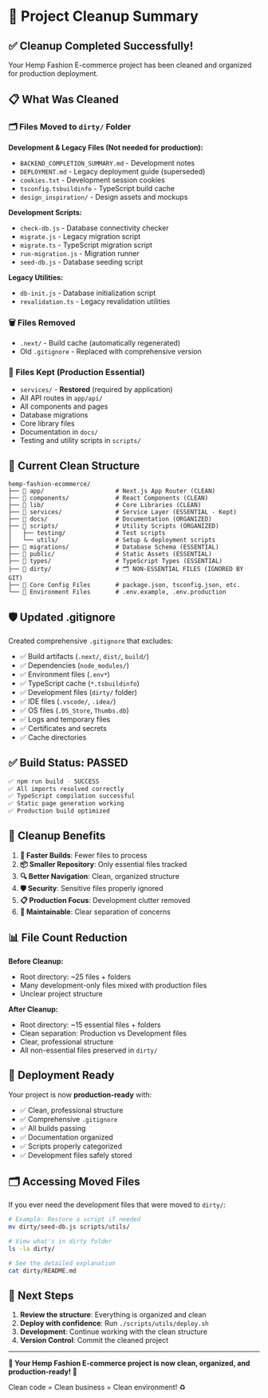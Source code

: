 # 🧹 Project Cleanup Summary

## ✅ Cleanup Completed Successfully!

Your Hemp Fashion E-commerce project has been cleaned and organized for production deployment.

## 📋 What Was Cleaned

### 🗂️ Files Moved to `dirty/` Folder

**Development & Legacy Files (Not needed for production):**
- `BACKEND_COMPLETION_SUMMARY.md` - Development notes
- `DEPLOYMENT.md` - Legacy deployment guide (superseded)
- `cookies.txt` - Development session cookies
- `tsconfig.tsbuildinfo` - TypeScript build cache
- `design_inspiration/` - Design assets and mockups

**Development Scripts:**
- `check-db.js` - Database connectivity checker
- `migrate.js` - Legacy migration script
- `migrate.ts` - TypeScript migration script  
- `run-migration.js` - Migration runner
- `seed-db.js` - Database seeding script

**Legacy Utilities:**
- `db-init.js` - Database initialization script
- `revalidation.ts` - Legacy revalidation utilities

### 🗑️ Files Removed
- `.next/` - Build cache (automatically regenerated)
- Old `.gitignore` - Replaced with comprehensive version

### 🔧 Files Kept (Production Essential)
- `services/` - **Restored** (required by application)
- All API routes in `app/api/`
- All components and pages
- Database migrations
- Core library files
- Documentation in `docs/`
- Testing and utility scripts in `scripts/`

## 📁 Current Clean Structure

```
hemp-fashion-ecommerce/
├── 📁 app/                    # Next.js App Router (CLEAN)
├── 📁 components/             # React Components (CLEAN)
├── 📁 lib/                    # Core Libraries (CLEAN)
├── 📁 services/               # Service Layer (ESSENTIAL - Kept)
├── 📁 docs/                   # Documentation (ORGANIZED)
├── 📁 scripts/                # Utility Scripts (ORGANIZED)
│   ├── testing/              # Test scripts
│   └── utils/                # Setup & deployment scripts
├── 📁 migrations/             # Database Schema (ESSENTIAL)
├── 📁 public/                 # Static Assets (ESSENTIAL)
├── 📁 types/                  # TypeScript Types (ESSENTIAL)
├── 📁 dirty/                  # 🗂️ NON-ESSENTIAL FILES (IGNORED BY GIT)
├── 📄 Core Config Files       # package.json, tsconfig.json, etc.
└── 📄 Environment Files       # .env.example, .env.production
```

## 🛡️ Updated .gitignore

Created comprehensive `.gitignore` that excludes:
- ✅ Build artifacts (`.next/`, `dist/`, `build/`)
- ✅ Dependencies (`node_modules/`)
- ✅ Environment files (`.env*`)
- ✅ TypeScript cache (`*.tsbuildinfo`)
- ✅ Development files (`dirty/` folder)
- ✅ IDE files (`.vscode/`, `.idea/`)
- ✅ OS files (`.DS_Store`, `Thumbs.db`)
- ✅ Logs and temporary files
- ✅ Certificates and secrets
- ✅ Cache directories

## ✅ Build Status: PASSED

```bash
✅ npm run build - SUCCESS
✅ All imports resolved correctly  
✅ TypeScript compilation successful
✅ Static page generation working
✅ Production build optimized
```

## 🎯 Cleanup Benefits

1. **🚀 Faster Builds**: Fewer files to process
2. **📦 Smaller Repository**: Only essential files tracked
3. **🔍 Better Navigation**: Clean, organized structure
4. **🛡️ Security**: Sensitive files properly ignored
5. **📋 Production Focus**: Development clutter removed
6. **🔄 Maintainable**: Clear separation of concerns

## 📊 File Count Reduction

**Before Cleanup:**
- Root directory: ~25 files + folders
- Many development-only files mixed with production files
- Unclear project structure

**After Cleanup:**
- Root directory: ~15 essential files + folders  
- Clean separation: Production vs Development files
- Clear, professional structure
- All non-essential files preserved in `dirty/`

## 🚀 Deployment Ready

Your project is now **production-ready** with:
- ✅ Clean, professional structure
- ✅ Comprehensive `.gitignore` 
- ✅ All builds passing
- ✅ Documentation organized
- ✅ Scripts properly categorized
- ✅ Development files safely stored

## 🗂️ Accessing Moved Files

If you ever need the development files that were moved to `dirty/`:

```bash
# Example: Restore a script if needed
mv dirty/seed-db.js scripts/utils/

# View what's in dirty folder
ls -la dirty/

# See the detailed explanation
cat dirty/README.md
```

## 📝 Next Steps

1. **Review the structure**: Everything is organized and clean
2. **Deploy with confidence**: Run `./scripts/utils/deploy.sh`
3. **Development**: Continue working with the clean structure
4. **Version Control**: Commit the cleaned project

---

**🌿 Your Hemp Fashion E-commerce project is now clean, organized, and production-ready! 🌿**

Clean code = Clean business = Clean environment! ♻️